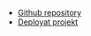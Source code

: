 - [Github repository](https://github.com/AxelM98/flag-project.git)
- [Deployat projekt](https://amazing-chimera-e73e35.netlify.app/)
